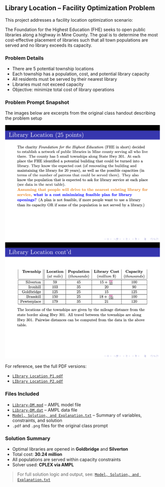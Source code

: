 ## Library Location – Facility Optimization Problem

This project addresses a facility location optimization scenario:

The Foundation for the Highest Education (FHE) seeks to open public libraries along a highway in Mine County. The goal is to determine the most cost-effective placement of libraries such that all town populations are served and no library exceeds its capacity.

### Problem Details
- There are 5 potential township locations
- Each township has a population, cost, and potential library capacity
- All residents must be served by their nearest library
- Libraries must not exceed capacity
- Objective: minimize total cost of library operations

### Problem Prompt Snapshot
The images below are excerpts from the original class handout describing the problem setup

![Problem Description – Page 1](./LIbrary%20Location%20P1.png)
![Problem Description – Page 2](./LIbrary%20Location%20P2.png)

For reference, see the full PDF versions:
- [`LIbrary Location P1.pdf`](./LIbrary%20Location%20P1.pdf)
- [`LIbrary Location P2.pdf`](./LIbrary%20Location%20P2.pdf)

### Files Included
- [`Library-DM.mod`](./Library-DM.mod) – AMPL model file
- [`Library-DM.dat`](./Library-DM.dat) – AMPL data file
- [`Model, Solution, and Explanation.txt`](./Model%2C%20Solution%2C%20and%20Explanation.txt) – Summary of variables, constraints, and solution
- `.pdf` and `.png` files for the original class prompt

### Solution Summary
- Optimal libraries are opened in **Goldbridge** and **Silverton**
- Total cost: **30.24 million**
- All populations are served within capacity constraints
- Solver used: **CPLEX via AMPL**

> For full solution logic and output, see: [`Model, Solution, and Explanation.txt`](./Model%2C%20Solution%2C%20and%20Explanation.txt)